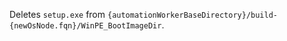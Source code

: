 Deletes `setup.exe` from `{automationWorkerBaseDirectory}/build-{newOsNode.fqn}/WinPE_BootImageDir`.

